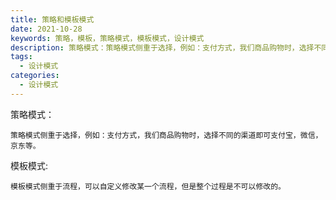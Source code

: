 ```yaml
---
title: 策略和模板模式
date: 2021-10-28
keywords: 策略，模板，策略模式，模板模式，设计模式
description: 策略模式：策略模式侧重于选择，例如：支付方式，我们商品购物时，选择不同的渠道即可支付宝，微信，京东等。模板模式:模板模式侧重于流程，可以自定义修改某一个流程，但是整个过程是不可以修改的。
tags:
  - 设计模式
categories:
  - 设计模式
---
```


策略模式：
    
    策略模式侧重于选择，例如：支付方式，我们商品购物时，选择不同的渠道即可支付宝，微信，京东等。
    
模板模式:
    
    模板模式侧重于流程，可以自定义修改某一个流程，但是整个过程是不可以修改的。
    
    
    
